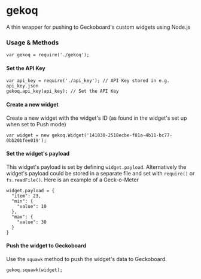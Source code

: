 # gekoq
A thin wrapper for pushing to Geckoboard's custom widgets using Node.js

### Usage & Methods

```
var gekoq = require('./gekoq');
```

#### Set the API Key
```
var api_key = require('./api_key'); // API Key stored in e.g. api_key.json 
gekoq.api_key(api_key); // Set the API Key
```

#### Create a new widget

Create a new widget with the widget's ID (as found in the widget's set up when set to Push mode)

```
var widget = new gekoq.Widget('141830-2518ecbe-f81a-4b11-bc77-0bb20bfee019');
```

#### Set the widget's payload

This widget's payload is set by defining ```widget.payload```. Alternatively the widget's payload could be stored in a separate file and set with ```require()``` or ```fs.readFile()```. Here is an example of a Geck-o-Meter

```
widget.payload = {
  "item": 23,
  "min": {
    "value": 10
  },
  "max": {
    "value": 30
  }
} 
```

#### Push the widget to Geckoboard

Use the ```squawk``` method to push the widget's data to Geckoboard.

```
gekoq.squawk(widget);
```

